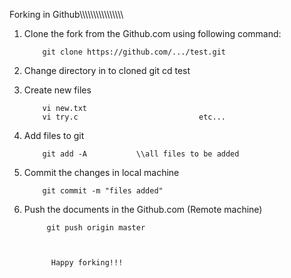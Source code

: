 Forking in Github\\\\\\\\\\\\\\\\\\\\\\\\\\\\\\\\


1. Clone the fork from the Github.com using following command:

           git clone https://github.com/.../test.git

3. Change directory in to cloned git
           cd test

4. Create new files 

           vi new.txt
           vi try.c                           etc...

5. Add files to git
         
           git add -A           \\all files to be added

6. Commit the changes in local machine

           git commit -m "files added"

7. Push the documents in the Github.com (Remote machine)

            git push origin master

          

             Happy forking!!!
                        
